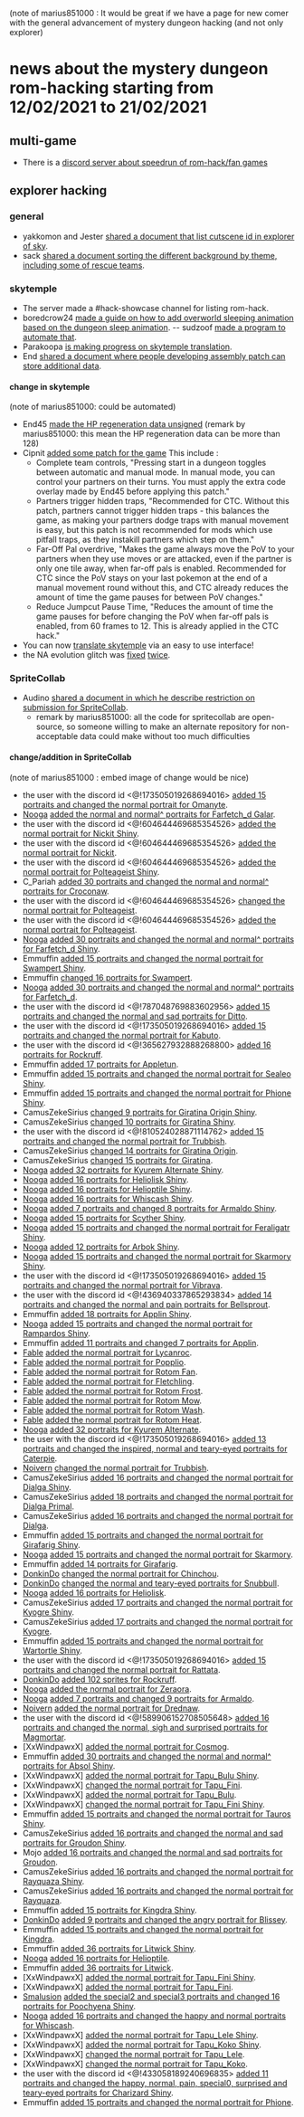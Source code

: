 (note of marius851000 : It would be great if we have a page for new comer with the general advancement of mystery dungeon hacking (and not only explorer)

# news about the mystery dungeon rom-hacking starting from 12/02/2021 to 21/02/2021

## multi-game
- There is a [discord server about speedrun of rom-hack/fan games](https://discord.gg/kdZuUszQT6)

## explorer hacking
### general
- yakkomon and Jester [shared a document that list cutscene id in explorer of sky](https://docs.google.com/document/d/1d0GKU60TXsnXa-I2xn7siSpF1ipL1QOv5ro9q37wRZQ/edit?usp=sharing).
- sack [shared a document sorting the different background by theme, including some of rescue teams](https://docs.google.com/document/d/1D0O1NJynjSsVCyrt6LvMuQZMJy14-NR9IAYdUwSjsZA/edit).

### skytemple
- The server made a #hack-showcase channel for listing rom-hack.
- boredcrow24 [made a guide on how to add overworld sleeping animation based on the dungeon sleep animation](https://docs.google.com/document/d/1G0y-lM6wT6OG6r2LD2zZXMjgLq4Pj5f9fcwNCrI9ZPk/edit).
-- sudzoof [made a program to automate that](https://cdn.discordapp.com/attachments/729951586058633219/809515802930708491/EoS_Sleep_Sprite_Adder.zip).
- Parakoopa [is making progress on skytemple translation](https://discord.com/channels/710190644152369162/712341699292037121/810591892520828958).
- End [shared a document where people developing assembly patch can store additional data](https://docs.google.com/document/d/1Rs4icdYtiM6KYnWxMkdlw7jpWrH7qw5v6LOfDWIiYho/edit).

#### change in skytemple
(note of marius851000: could be automated)
- End45 [made the HP regeneration data unsigned](https://github.com/SkyTemple/skytemple-files/pull/77) (remark by marius851000: this mean the HP regeneration data can be more than 128)
- Cipnit [added some patch for the game](https://github.com/SkyTemple/skytemple-files/pull/78) This include :
  - Complete team controls, "Pressing start in a dungeon toggles between automatic and manual mode. In manual mode, you can control your partners on their turns. You must apply the extra code overlay made by End45 before applying this patch."
  - Partners trigger hidden traps, "Recommended for CTC. Without this patch, partners cannot trigger hidden traps - this balances the game, as making your partners dodge traps with manual movement is easy, but this patch is not recommended for mods which use pitfall traps, as they instakill partners which step on them."
  - Far-Off Pal overdrive, "Makes the game always move the PoV to your partners when they use moves or are attacked, even if the partner is only one tile away, when far-off pals is enabled. Recommended for CTC since the PoV stays on your last pokemon at the end of a manual movement round without this, and CTC already reduces the amount of time the game pauses for between PoV changes."
  - Reduce Jumpcut Pause Time, "Reduces the amount of time the game pauses for before changing the PoV when far-off pals is enabled, from 60 frames to 12. This is already applied in the CTC hack."
- You can now [translate skytemple](https://translate.skytemple.org/) via an easy to use interface!
- the NA evolution glitch was [fixed](https://github.com/SkyTemple/skytemple-files/pull/80) [twice](https://github.com/SkyTemple/skytemple-files/pull/81).

### SpriteCollab
- Audino [shared a document in which he describe restriction on submission for SpriteCollab](https://docs.google.com/document/d/1w4hJmMfC30XgFZrh9v3CSyWotg-LV4_EYltdQXhKibI/edit#).
  - remark by marius851000: all the code for spritecollab are open-source, so someone willing to make an alternate repository for non-acceptable data could make without too much difficulties

#### change/addition in SpriteCollab
(note of marius851000 : embed image of change would be nice)
- the user with the discord id <@!173505019268694016> [added 15 portraits and changed the normal portrait for Omanyte](https://github.com/PMDCollab/SpriteCollab/commit/865b909c8b3038dd3778e561f1733a808bf04f06).
- [Nooga](https://www.deviantart.com/ubernooga) [added the normal and normal^ portraits for Farfetch_d Galar](https://github.com/PMDCollab/SpriteCollab/commit/a703fa9102f08b98ddb5d46e8468746d9eff8018).
- the user with the discord id <@!604644469685354526> [added the normal portrait for Nickit Shiny](https://github.com/PMDCollab/SpriteCollab/commit/03395405d5a7ffd7dca427e8450dcc4a494c28ff).
- the user with the discord id <@!604644469685354526> [added the normal portrait for Nickit](https://github.com/PMDCollab/SpriteCollab/commit/18bd244cf61c600f66709cf361a2456b54c68279).
- the user with the discord id <@!604644469685354526> [added the normal portrait for Polteageist Shiny](https://github.com/PMDCollab/SpriteCollab/commit/78d9cca1ab4ea54402b9db6412a2b8f418ebed99).
- C_Pariah [added 30 portraits and changed the normal and normal^ portraits for Croconaw](https://github.com/PMDCollab/SpriteCollab/commit/34897ce05ac5702b69b01e0c61a129ae5f39b01b).
- the user with the discord id <@!604644469685354526> [changed the normal portrait for Polteageist](https://github.com/PMDCollab/SpriteCollab/commit/d1308a1eb56b3869eac7747ce753c375566c5edd).
- the user with the discord id <@!604644469685354526> [added the normal portrait for Polteageist](https://github.com/PMDCollab/SpriteCollab/commit/fb9205aea83c2873363c68f23c1cbc29d2b6b3b9).
- [Nooga](https://www.deviantart.com/ubernooga) [added 30 portraits and changed the normal and normal^ portraits for Farfetch_d Shiny](https://github.com/PMDCollab/SpriteCollab/commit/cf764cce94fbc181cfe46e6428e57354d01efa7d).
- Emmuffin [added 15 portraits and changed the normal portrait for Swampert Shiny](https://github.com/PMDCollab/SpriteCollab/commit/84f6ea8f05da7ac0e58ac6471ac6e04f978635c7).
- Emmuffin [changed 16 portraits for Swampert](https://github.com/PMDCollab/SpriteCollab/commit/6ded9fa78b05ee3b9c776a81125bced935556cb7).
- [Nooga](https://www.deviantart.com/ubernooga) [added 30 portraits and changed the normal and normal^ portraits for Farfetch_d](https://github.com/PMDCollab/SpriteCollab/commit/27de392168b8c776f85ab97617088592afa9a192).
- the user with the discord id <@!787048769883602956> [added 15 portraits and changed the normal and sad portraits for Ditto](https://github.com/PMDCollab/SpriteCollab/commit/b1350244a6d3f4d8f89b500a260b024423bf32dd).
- the user with the discord id <@!173505019268694016> [added 15 portraits and changed the normal portrait for Kabuto](https://github.com/PMDCollab/SpriteCollab/commit/c4c100bfbe8bd69f4a41a28886bc18136726aa67).
- the user with the discord id <@!365627932888268800> [added 16 portraits for Rockruff](https://github.com/PMDCollab/SpriteCollab/commit/28af105caacbcdacfa07127778bacc064add36c0).
- Emmuffin [added 17 portraits for Appletun](https://github.com/PMDCollab/SpriteCollab/commit/30fedc131332948aa7c5b3e6c509be5b91cd67a2).
- Emmuffin [added 15 portraits and changed the normal portrait for Sealeo Shiny](https://github.com/PMDCollab/SpriteCollab/commit/6ae6180f845bac7ca201da6043792977485eef92).
- Emmuffin [added 15 portraits and changed the normal portrait for Phione Shiny](https://github.com/PMDCollab/SpriteCollab/commit/a42d8c8a2dd33fe2f1822e784883cf512845b9d3).
- CamusZekeSirius [changed 9 portraits for Giratina Origin Shiny](https://github.com/PMDCollab/SpriteCollab/commit/c354c6b755741d16c1b3af5bb94e0ba6b05e8c4b).
- CamusZekeSirius [changed 10 portraits for Giratina Shiny](https://github.com/PMDCollab/SpriteCollab/commit/235dadf6155b019519e31879a4f5a9a5573cc67c).
- the user with the discord id <@!810524028871114762> [added 15 portraits and changed the normal portrait for Trubbish](https://github.com/PMDCollab/SpriteCollab/commit/3f5c1f3842a930a6855066033ce6820d7ccaef88).
- CamusZekeSirius [changed 14 portraits for Giratina Origin](https://github.com/PMDCollab/SpriteCollab/commit/228e48460db52091909a38e1a69c7cf5ca751bd4).
- CamusZekeSirius [changed 15 portraits for Giratina](https://github.com/PMDCollab/SpriteCollab/commit/6beb8e98ad23e67aec8f645ca661855414099de2).
- [Nooga](https://www.deviantart.com/ubernooga) [added 32 portraits for Kyurem Alternate Shiny](https://github.com/PMDCollab/SpriteCollab/commit/b647d40ec55f5f6071e92fdb3b9aa182b22fc445).
- [Nooga](https://www.deviantart.com/ubernooga) [added 16 portraits for Heliolisk Shiny](https://github.com/PMDCollab/SpriteCollab/commit/23778973c79c4cfd29fa745ab9de0833362f19ff).
- [Nooga](https://www.deviantart.com/ubernooga) [added 16 portraits for Helioptile Shiny](https://github.com/PMDCollab/SpriteCollab/commit/9af66314f4c370bd1df49ed271e70104571ec5e6).
- [Nooga](https://www.deviantart.com/ubernooga) [added 16 portraits for Whiscash Shiny](https://github.com/PMDCollab/SpriteCollab/commit/1492c97c9f3d73617b3f16882d73c0a08c850bc3).
- [Nooga](https://www.deviantart.com/ubernooga) [added 7 portraits and changed 8 portraits for Armaldo Shiny](https://github.com/PMDCollab/SpriteCollab/commit/4b1e1e2d2f3704aa9ffc84af1273d7f6c7008888).
- [Nooga](https://www.deviantart.com/ubernooga) [added 15 portraits for Scyther Shiny](https://github.com/PMDCollab/SpriteCollab/commit/d6593e8dbd0acdbd198a9611f8903c65c117dc05).
- [Nooga](https://www.deviantart.com/ubernooga) [added 15 portraits and changed the normal portrait for Feraligatr Shiny](https://github.com/PMDCollab/SpriteCollab/commit/35ac886fcac7a17f9cd66f8fdf19ba0080bc2583).
- [Nooga](https://www.deviantart.com/ubernooga) [added 12 portraits for Arbok Shiny](https://github.com/PMDCollab/SpriteCollab/commit/0fda46e583c81314215d38d1b6985a540bc7473a).
- [Nooga](https://www.deviantart.com/ubernooga) [added 15 portraits and changed the normal portrait for Skarmory Shiny](https://github.com/PMDCollab/SpriteCollab/commit/e8293a162fdd7979b90490430916a34f4d3185c7).
- the user with the discord id <@!173505019268694016> [added 15 portraits and changed the normal portrait for Vibrava](https://github.com/PMDCollab/SpriteCollab/commit/e4130d0cbe97ba37e2809d5f3ded438da078df8f).
- the user with the discord id <@!436940337865293834> [added 14 portraits and changed the normal and pain portraits for Bellsprout](https://github.com/PMDCollab/SpriteCollab/commit/a6ec7d75e053433f6330377fe1c8fe4d98cc4c9b).
- Emmuffin [added 18 portraits for Applin Shiny](https://github.com/PMDCollab/SpriteCollab/commit/2614e79ad9b352039d4df8d91a5a6b8a3da5d488).
- [Nooga](https://www.deviantart.com/ubernooga) [added 15 portraits and changed the normal portrait for Rampardos Shiny](https://github.com/PMDCollab/SpriteCollab/commit/b25d31e4e340881c2b5812884e46af452a951397).
- Emmuffin [added 11 portraits and changed 7 portraits for Applin](https://github.com/PMDCollab/SpriteCollab/commit/d2aa7c25425b4de68e2f8c40899543edb9f0207a).
- [Fable](https://twitter.com/fabledpainter) [added the normal portrait for Lycanroc](https://github.com/PMDCollab/SpriteCollab/commit/0afbafcbf3b6bb3a69a7192a9f4ef9cb9dd035a1).
- [Fable](https://twitter.com/fabledpainter) [added the normal portrait for Popplio](https://github.com/PMDCollab/SpriteCollab/commit/1dd21429be9fc3c320dc4067596e8c496d29f402).
- [Fable](https://twitter.com/fabledpainter) [added the normal portrait for Rotom Fan](https://github.com/PMDCollab/SpriteCollab/commit/9a7c7e506d5e8ef90f0c306162eb4f1a8c5ab10d).
- [Fable](https://twitter.com/fabledpainter) [added the normal portrait for Fletchling](https://github.com/PMDCollab/SpriteCollab/commit/f2d21a931ebdd4ddcecfbaf2dc8ec9b0b77bffa0).
- [Fable](https://twitter.com/fabledpainter) [added the normal portrait for Rotom Frost](https://github.com/PMDCollab/SpriteCollab/commit/71f283e118a68bcfedc2662958d2da13261c298d).
- [Fable](https://twitter.com/fabledpainter) [added the normal portrait for Rotom Mow](https://github.com/PMDCollab/SpriteCollab/commit/3ad0f5c0ba3a0a930c7f272a2ddba00c1574478a).
- [Fable](https://twitter.com/fabledpainter) [added the normal portrait for Rotom Wash](https://github.com/PMDCollab/SpriteCollab/commit/f62296512b66487278aa7aa267acf5c52bb32d1e).
- [Fable](https://twitter.com/fabledpainter) [added the normal portrait for Rotom Heat](https://github.com/PMDCollab/SpriteCollab/commit/edab850a30518c4f34f7cda4606048baba9f3a09).
- [Nooga](https://www.deviantart.com/ubernooga) [added 32 portraits for Kyurem Alternate](https://github.com/PMDCollab/SpriteCollab/commit/8beac522bd2ddbe9b1e1cd85133ff1d0b5d7bcbd).
- the user with the discord id <@!173505019268694016> [added 13 portraits and changed the inspired, normal and teary-eyed portraits for Caterpie](https://github.com/PMDCollab/SpriteCollab/commit/af2c52da57eddba418682c12ff4eb90cfe8dedf9).
- [Noivern](https://twitter.com/notarealnoivern) [changed the normal portrait for Trubbish](https://github.com/PMDCollab/SpriteCollab/commit/9bcbef2899a233d9cf731bd7cef06052b612d51b).
- CamusZekeSirius [added 16 portraits and changed the normal portrait for Dialga Shiny](https://github.com/PMDCollab/SpriteCollab/commit/7fa8ef1c51120d7551ab69f490232819ef2b0d67).
- CamusZekeSirius [added 18 portraits and changed the normal portrait for Dialga Primal](https://github.com/PMDCollab/SpriteCollab/commit/e20ae753593742974f0ecd3e1560e45110014a3f).
- CamusZekeSirius [added 16 portraits and changed the normal portrait for Dialga](https://github.com/PMDCollab/SpriteCollab/commit/de1c1382a33cb6441a0a96d02c05584137be223c).
- Emmuffin [added 15 portraits and changed the normal portrait for Girafarig Shiny](https://github.com/PMDCollab/SpriteCollab/commit/43cd27a56da23434350a0f5d657d9c730a81ac28).
- [Nooga](https://www.deviantart.com/ubernooga) [added 15 portraits and changed the normal portrait for Skarmory](https://github.com/PMDCollab/SpriteCollab/commit/636affe4e532b2c97c550ba391b76974e06d19d1).
- Emmuffin [added 14 portraits for Girafarig](https://github.com/PMDCollab/SpriteCollab/commit/db43437f68603fa1e63a46de631d42e1274b8ab9).
- [DonkinDo](https://twitter.com/DonkinDo) [changed the normal portrait for Chinchou](https://github.com/PMDCollab/SpriteCollab/commit/f7f22e4f3ebfd17c47c39de9f63330930fd8eafb).
- [DonkinDo](https://twitter.com/DonkinDo) [changed the normal and teary-eyed portraits for Snubbull](https://github.com/PMDCollab/SpriteCollab/commit/9684cab66fd936739a1c413cb09800c64279f9c2).
- [Nooga](https://www.deviantart.com/ubernooga) [added 16 portraits for Heliolisk](https://github.com/PMDCollab/SpriteCollab/commit/c47e2fd6edc71bf3df9baff3de6ebafae954a214).
- CamusZekeSirius [added 17 portraits and changed the normal portrait for Kyogre Shiny](https://github.com/PMDCollab/SpriteCollab/commit/1dc980c60501929c0ddec00fc5e57ee8eb22fd30).
- CamusZekeSirius [added 17 portraits and changed the normal portrait for Kyogre](https://github.com/PMDCollab/SpriteCollab/commit/89f02d769b1855fe37ca42c1213031c7134dccac).
- Emmuffin [added 15 portraits and changed the normal portrait for Wartortle Shiny](https://github.com/PMDCollab/SpriteCollab/commit/352e1fb329d79bcd68bb1008b1eeb932141ddb39).
- the user with the discord id <@!173505019268694016> [added 15 portraits and changed the normal portrait for Rattata](https://github.com/PMDCollab/SpriteCollab/commit/655cf34ba6874a9cf27b7375766f6f6c4d949a79).
- [DonkinDo](https://twitter.com/DonkinDo) [added 102 sprites for Rockruff](https://github.com/PMDCollab/SpriteCollab/commit/d178188430f83bac717f3e831de4c6756ee254bb).
- [Nooga](https://www.deviantart.com/ubernooga) [added the normal portrait for Zeraora](https://github.com/PMDCollab/SpriteCollab/commit/0b77f655195b89bbf008ca412fe5fa2aa10cdb22).
- [Nooga](https://www.deviantart.com/ubernooga) [added 7 portraits and changed 9 portraits for Armaldo](https://github.com/PMDCollab/SpriteCollab/commit/a5bbab0f81a162ba99f78807f55b125c8cc0a18d).
- [Noivern](https://twitter.com/notarealnoivern) [added the normal portrait for Drednaw](https://github.com/PMDCollab/SpriteCollab/commit/8f20dae3a6a1371bf254d69f8e951e511491130c).
- the user with the discord id <@!589906152708505648> [added 16 portraits and changed the normal, sigh and surprised portraits for Magmortar](https://github.com/PMDCollab/SpriteCollab/commit/0e5496b64aa757481de36eef3ad1befd9ee7a542).
- [XxWindpawxX] [added the normal portrait for Cosmog](https://github.com/PMDCollab/SpriteCollab/commit/64c46bc8ccad038796a94ef2e48990d61d4193d9).
- Emmuffin [added 30 portraits and changed the normal and normal^ portraits for Absol Shiny](https://github.com/PMDCollab/SpriteCollab/commit/962b4d5722230e2f7027b9b085bca1e5a685ffa1).
- [XxWindpawxX] [added the normal portrait for Tapu_Bulu Shiny](https://github.com/PMDCollab/SpriteCollab/commit/49ac6cd407dcf65cfa59db0089cccad2ccc389a7).
- [XxWindpawxX] [changed the normal portrait for Tapu_Fini](https://github.com/PMDCollab/SpriteCollab/commit/62b36e30bac4c33c65bbe1ca589d3cef5427b297).
- [XxWindpawxX] [added the normal portrait for Tapu_Bulu](https://github.com/PMDCollab/SpriteCollab/commit/97cb4798af63af690a951794bbaea7fa6f6e6dee).
- [XxWindpawxX] [changed the normal portrait for Tapu_Fini Shiny](https://github.com/PMDCollab/SpriteCollab/commit/455dbc2ac516faee7b83740239bbdb055aebde1d).
- Emmuffin [added 15 portraits and changed the normal portrait for Tauros Shiny](https://github.com/PMDCollab/SpriteCollab/commit/f0ecf852d0858357a2ca644f8dac44c4caa85639).
- CamusZekeSirius [added 16 portraits and changed the normal and sad portraits for Groudon Shiny](https://github.com/PMDCollab/SpriteCollab/commit/413d212d5b782778c1fa37631d696a9afb23f12a).
- Mojo [added 16 portraits and changed the normal and sad portraits for Groudon](https://github.com/PMDCollab/SpriteCollab/commit/9519c16b98e2c67cccd98a46733be83ec0d67266).
- CamusZekeSirius [added 16 portraits and changed the normal portrait for Rayquaza Shiny](https://github.com/PMDCollab/SpriteCollab/commit/7661c64d9ceb2d3cd796990bc2961524955561ba).
- CamusZekeSirius [added 16 portraits and changed the normal portrait for Rayquaza](https://github.com/PMDCollab/SpriteCollab/commit/5e73184a39194ee2762fa3d5d5316d861f44777c).
- Emmuffin [added 15 portraits for Kingdra Shiny](https://github.com/PMDCollab/SpriteCollab/commit/7bcd506e9820b80a60d976e44fc4bd3e4561173e).
- [DonkinDo](https://twitter.com/DonkinDo) [added 9 portraits and changed the angry portrait for Blissey](https://github.com/PMDCollab/SpriteCollab/commit/9194abfd4eaa288a85fbea540d77f806e3af6b8a).
- Emmuffin [added 15 portraits and changed the normal portrait for Kingdra](https://github.com/PMDCollab/SpriteCollab/commit/5d5865a092377cf3422a51f7b22dcb313822a485).
- Emmuffin [added 36 portraits for Litwick Shiny](https://github.com/PMDCollab/SpriteCollab/commit/54d500f1e677811afa4bdf25420faf52da9c9956).
- [Nooga](https://www.deviantart.com/ubernooga) [added 16 portraits for Helioptile](https://github.com/PMDCollab/SpriteCollab/commit/09af84cd5ba2bd5a604008fc6ce8393641bb758b).
- Emmuffin [added 36 portraits for Litwick](https://github.com/PMDCollab/SpriteCollab/commit/c4b6ac448a2891478f0246c723c64e1dbd093e9e).
- [XxWindpawxX] [added the normal portrait for Tapu_Fini Shiny](https://github.com/PMDCollab/SpriteCollab/commit/b4d2188bbfab8d72bf4c6dd62b00f30b4ed2b11a).
- [XxWindpawxX] [added the normal portrait for Tapu_Fini](https://github.com/PMDCollab/SpriteCollab/commit/0d36ae5e00ab6fd0fc23feafb95b36735bb799b5).
- [Smalusion](https://twitter.com/Smalusion) [added the special2 and special3 portraits and changed 16 portraits for Poochyena Shiny](https://github.com/PMDCollab/SpriteCollab/commit/ba1bbd6310d045a57b1993cff74c921d66e4903c).
- [Nooga](https://www.deviantart.com/ubernooga) [added 16 portraits and changed the happy and normal portraits for Whiscash](https://github.com/PMDCollab/SpriteCollab/commit/84a577d366cb520448aad8c14b1618dfc2b647f1).
- [XxWindpawxX] [added the normal portrait for Tapu_Lele Shiny](https://github.com/PMDCollab/SpriteCollab/commit/47bfa26fa44392a1ca23f0417305a77c05268bc3).
- [XxWindpawxX] [added the normal portrait for Tapu_Koko Shiny](https://github.com/PMDCollab/SpriteCollab/commit/ce9c4cb41fadb795caf63f6437ab2dfba4e15a7b).
- [XxWindpawxX] [changed the normal portrait for Tapu_Lele](https://github.com/PMDCollab/SpriteCollab/commit/14f431c33c190316e59a6bd512d893ee35b2ea89).
- [XxWindpawxX] [changed the normal portrait for Tapu_Koko](https://github.com/PMDCollab/SpriteCollab/commit/1a92b67e7ff87f2909e0dc9151b4deaaaf2ea0f5).
- the user with the discord id <@!433058189240696835> [added 11 portraits and changed the happy, normal, pain, special0, surprised and teary-eyed portraits for Charizard Shiny](https://github.com/PMDCollab/SpriteCollab/commit/014dea8189ffbf8b71f9181674adf8297f03472a).
- Emmuffin [added 15 portraits and changed the normal portrait for Phione](https://github.com/PMDCollab/SpriteCollab/commit/a90126103d02b4df16a73c7da738649f7bbfebf9).